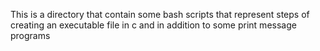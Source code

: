 This is a directory that contain some bash scripts that represent steps of creating an executable file in c and in addition to some print message programs
